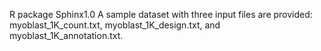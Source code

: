 R package Sphinx1.0 
A sample dataset with three input files are provided: myoblast_1K_count.txt, myoblast_1K_design.txt, and myoblast_1K_annotation.txt.

